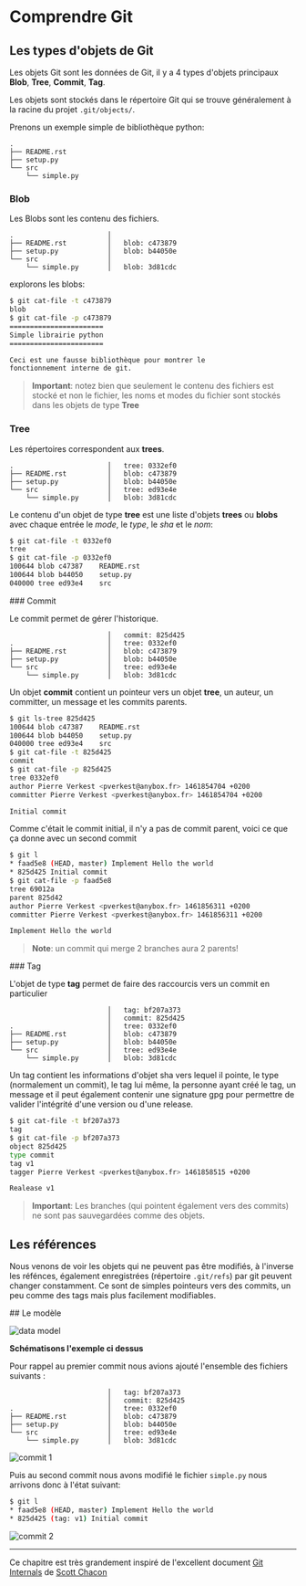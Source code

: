 # Comprendre Git

## Les types d'objets de Git

Les objets Git sont les données de Git, il y a 4 types d'objets principaux
**Blob**, **Tree**, **Commit**, **Tag**.

Les objets sont stockés dans le répertoire Git qui se trouve généralement à la
racine du projet ``.git/objects/``.

Prenons un exemple simple de bibliothèque python:

```
.
├── README.rst
├── setup.py
└── src
    └── simple.py
```

### Blob

Les Blobs sont les contenu des fichiers.

```
.                       │ 
├── README.rst          │   blob: c473879
├── setup.py            │   blob: b44050e 
└── src                 │
    └── simple.py       │   blob: 3d81cdc

```

explorons les blobs:

```bash
$ git cat-file -t c473879
blob
$ git cat-file -p c473879
=======================
Simple librairie python
=======================

Ceci est une fausse bibliothèque pour montrer le
fonctionnement interne de git.
```

> **Important**: notez bien que seulement le contenu des fichiers est stocké et
> non le fichier, les noms et modes du fichier sont stockés dans les objets
> de type **Tree**


### Tree

Les répertoires correspondent aux **trees**.

```
.                       │   tree: 0332ef0
├── README.rst          │   blob: c473879
├── setup.py            │   blob: b44050e 
└── src                 │   tree: ed93e4e
    └── simple.py       │   blob: 3d81cdc
```

Le contenu d'un objet de type **tree** est une liste d'objets **trees** ou
**blobs** avec chaque entrée le *mode*, le *type*, le *sha* et le *nom*:

```bash
$ git cat-file -t 0332ef0
tree
$ git cat-file -p 0332ef0
100644 blob c47387    README.rst
100644 blob b44050    setup.py
040000 tree ed93e4    src
```

### Commit

Le commit permet de gérer l'historique.

```
                        │   commit: 825d425
.                       │   tree: 0332ef0
├── README.rst          │   blob: c473879
├── setup.py            │   blob: b44050e 
└── src                 │   tree: ed93e4e
    └── simple.py       │   blob: 3d81cdc
```

Un objet **commit** contient un pointeur vers un objet **tree**, un auteur,
un committer, un message et les commits parents.

```bash
$ git ls-tree 825d425
100644 blob c47387    README.rst
100644 blob b44050    setup.py
040000 tree ed93e4    src
$ git cat-file -t 825d425
commit
$ git cat-file -p 825d425
tree 0332ef0
author Pierre Verkest <pverkest@anybox.fr> 1461854704 +0200
committer Pierre Verkest <pverkest@anybox.fr> 1461854704 +0200

Initial commit
```

Comme c'était le commit initial, il n'y a pas de commit parent, voici
ce que ça donne avec un second commit

```bash
$ git l
* faad5e8 (HEAD, master) Implement Hello the world
* 825d425 Initial commit
$ git cat-file -p faad5e8
tree 69012a
parent 825d42
author Pierre Verkest <pverkest@anybox.fr> 1461856311 +0200
committer Pierre Verkest <pverkest@anybox.fr> 1461856311 +0200

Implement Hello the world
```

> **Note**: un commit qui merge 2 branches aura 2 parents!

### Tag

L'objet de type **tag** permet de faire des raccourcis vers un commit en
particulier

```
                        │   tag: bf207a373
                        │   commit: 825d425
.                       │   tree: 0332ef0
├── README.rst          │   blob: c473879
├── setup.py            │   blob: b44050e 
└── src                 │   tree: ed93e4e
    └── simple.py       │   blob: 3d81cdc
```

Un tag contient les informations d'objet sha vers lequel il pointe, le type
(normalement un commit), le tag lui même, la personne ayant créé le tag, un
message et il peut également contenir une signature gpg pour permettre de
valider l'intégrité d'une version ou d'une release.

```bash
$ git cat-file -t bf207a373
tag
$ git cat-file -p bf207a373
object 825d425
type commit
tag v1
tagger Pierre Verkest <pverkest@anybox.fr> 1461858515 +0200

Realease v1
```

> **Important**: Les branches (qui pointent également vers des commits) ne sont
> pas sauvegardées comme des objets.

## Les références

Nous venons de voir les objets qui ne peuvent pas être modifiés, à l'inverse
les réfénces, également enregistrées (répertoire ``.git/refs``) par git peuvent
changer constamment. Ce sont de simples pointeurs vers des commits, un peu comme
des tags mais plus facilement modifiables.

## Le modèle


![data model](images/010_model.png)


__Schématisons l'exemple ci dessus__

Pour rappel au premier commit nous avions ajouté l'ensemble des fichiers
suivants :

```
                        │   tag: bf207a373
                        │   commit: 825d425
.                       │   tree: 0332ef0
├── README.rst          │   blob: c473879
├── setup.py            │   blob: b44050e 
└── src                 │   tree: ed93e4e
    └── simple.py       │   blob: 3d81cdc
```


![commit 1](images/010_git_example_commit_1.png)

Puis au second commit nous avons modifié le fichier ``simple.py`` nous arrivons
donc à l'état suivant:

```bash
$ git l
* faad5e8 (HEAD, master) Implement Hello the world
* 825d425 (tag: v1) Initial commit
```

![commit 2](images/010_git_example_commit_2.png)

---
Ce chapitre est très grandement inspiré de l'excellent document [Git Internals](
https://github.com/pluralsight/git-internals-pdf/releases) de [Scott Chacon](
https://github.com/schacon)
